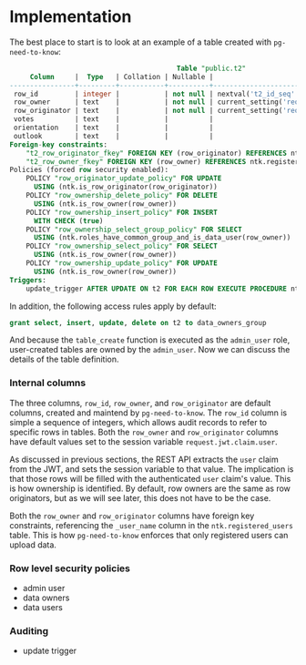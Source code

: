 
# Implementation

The best place to start is to look at an example of a table created with `pg-need-to-know`:

```sql
                                         Table "public.t2"
     Column     |  Type   | Collation | Nullable |                     Default
----------------+---------+-----------+----------+-------------------------------------------------
 row_id         | integer |           | not null | nextval('t2_id_seq'::regclass)
 row_owner      | text    |           | not null | current_setting('request.jwt.claim.user'::text)
 row_originator | text    |           | not null | current_setting('request.jwt.claim.user'::text)
 votes          | text    |           |          |
 orientation    | text    |           |          |
 outlook        | text    |           |          |
Foreign-key constraints:
    "t2_row_originator_fkey" FOREIGN KEY (row_originator) REFERENCES ntk.registered_users(_user_name)
    "t2_row_owner_fkey" FOREIGN KEY (row_owner) REFERENCES ntk.registered_users(_user_name)
Policies (forced row security enabled):
    POLICY "row_originator_update_policy" FOR UPDATE
      USING (ntk.is_row_originator(row_originator))
    POLICY "row_ownership_delete_policy" FOR DELETE
      USING (ntk.is_row_owner(row_owner))
    POLICY "row_ownership_insert_policy" FOR INSERT
      WITH CHECK (true)
    POLICY "row_ownership_select_group_policy" FOR SELECT
      USING (ntk.roles_have_common_group_and_is_data_user(row_owner))
    POLICY "row_ownership_select_policy" FOR SELECT
      USING (ntk.is_row_owner(row_owner))
    POLICY "row_ownership_update_policy" FOR UPDATE
      USING (ntk.is_row_owner(row_owner))
Triggers:
    update_trigger AFTER UPDATE ON t2 FOR EACH ROW EXECUTE PROCEDURE ntk.log_data_update()
```

In addition, the following access rules apply by default:

```sql
grant select, insert, update, delete on t2 to data_owners_group
```

And because the `table_create` function is executed as the `admin_user` role, user-created tables are owned by the `admin_user`. Now we can discuss the details of the table definition.

### Internal columns

The three columns, `row_id`, `row_owner`, and `row_originator` are default columns, created and maintend by `pg-need-to-know`. The `row_id` column is simple a sequence of integers, which allows audit records to refer to specific rows in tables. Both the `row_owner` and `row_originator` columns have default values set to the session variable `request.jwt.claim.user`.

As discussed in previous sections, the REST API extracts the `user` claim from the JWT, and sets the session variable to that value. The implication is that those rows will be filled with the authenticated `user` claim's value. This is how ownership is identified. By default, row owners are the same as row originators, but as we will see later, this does not have to be the case.

Both the `row_owner` and `row_originator` columns have foreign key constraints, referencing the `_user_name` column in the `ntk.registered_users` table. This is how `pg-need-to-know` enforces that only registered users can upload data.

### Row level security policies

- admin user
- data owners
- data users

### Auditing

- update trigger
